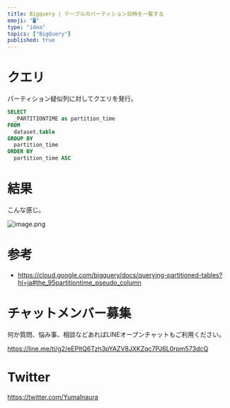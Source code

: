 ```yaml
---
title: Bigquery | テーブルのパーティション日時を一覧する
emoji: "🖥"
type: "idea"
topics: ["BigQuery"]
published: true
---
```


# クエリ

パーティション疑似列に対してクエリを発行。

```sql
SELECT
  _PARTITIONTIME as partition_time
FROM
  dataset.table
GROUP BY
  partition_time
ORDER BY
  partition_time ASC
```

# 結果

こんな感じ。

![image.png](https://qiita-image-store.s3.amazonaws.com/0/89618/8919ce45-c4e7-ebad-29de-6d8d19c1a2cd.png)

# 参考

- https://cloud.google.com/bigquery/docs/querying-partitioned-tables?hl=ja#the_95partitiontime_pseudo_column








<!-- Update From Qiita API -->

# チャットメンバー募集


何か質問、悩み事、相談などあればLINEオープンチャットもご利用ください。

https://line.me/ti/g2/eEPltQ6Tzh3pYAZV8JXKZqc7PJ6L0rpm573dcQ





# Twitter


https://twitter.com/YumaInaura


<!-- Update From Qiita API -->


